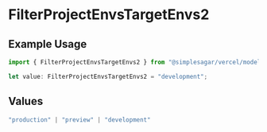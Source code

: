 # FilterProjectEnvsTargetEnvs2

## Example Usage

```typescript
import { FilterProjectEnvsTargetEnvs2 } from "@simplesagar/vercel/models/filterprojectenvsop.js";

let value: FilterProjectEnvsTargetEnvs2 = "development";
```

## Values

```typescript
"production" | "preview" | "development"
```